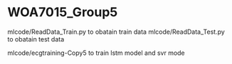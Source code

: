 # WOA7015_Group5


mlcode/ReadData_Train.py to obatain train data
mlcode/ReadData_Test.py to obatain test data

mlcode/ecgtraining-Copy5 to train lstm model and svr mode
